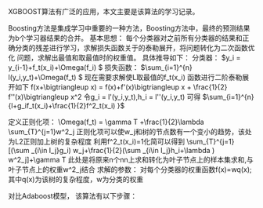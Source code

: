 XGBOOST算法有广泛的应用，本文主要是该算法的学习记录。

Boosting方法是集成学习中重要的一种方法，Boosting方法中，最终的预测结果为b个学习器结果的合并。
基本思想：
每个分类器对之前所有分类器的结果和正确分类的残差进行学习，求解损失函数关于的泰勒展开，将问题转化为二次函数优化
问题，求解出最值和取最值时的权重值。
具体推导如下：
分类器：
$y_i = y_{i-1}+f_t(x_i)+\Omega(f_i) $
损失函数：
$\sum_{i=1}^{n} l(y_i,y_t)+\Omega(f_t) $
现在需要求解使L取最值的f_t(x_i)
函数进行二阶泰勒展开如下
f(x+\bigtriangleup x) = f(x)+f'(x)\bigtriangleup x + \frac{1}{2} f''(x)\bigtriangleup  x^2
令g_i = l'(y_i,y_t),h_i = l''(y_i,y_t)
可得
$\sum_{i=1}^{n} {l+g_if_t(x_i)+\frac{1}{2}f^2_t(x_i) }$

定义正则化项：
\Omega(f_t) = \gamma T +\frac{1}{2}\lambda \sum_{T}^{j=1}w^2_j
正则化项可以使w_j和树的节点数有一个变小的趋势，该处为L2正则加上树的复杂程度
利用f^2_t(x_i)=1化简可以得到
\sum_{T}^{j=1}[(\sum _{i\in I_j}g_i) w_j+\frac{1}{2}(\sum _{i\in I_j}h_i+\lambda ) w^2_j]+\gamma T
此处是将原来n个nn上求和转化为叶子节点上的样本集求和,与叶子节点上的权重w^2_j结合
求解的参数：
对每个分类器的权重函数f(x)=wq(x);其中q(x)为该树的复杂程度，w为分类的权重

对比Adaboost模型，
该算法有以下步骤：
